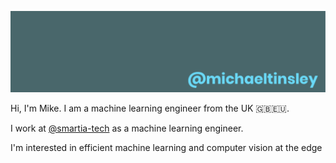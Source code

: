 ![Header](https://github.com/michaeltinsley/michaeltinsley/blob/master/headers/banner_5.png)


Hi, I'm Mike. I am a machine learning engineer from the UK 🇬🇧🇪🇺.

I work at [@smartia-tech](https://github.com/smartia-tech) as a machine learning engineer.

I'm interested in efficient machine learning and computer vision at the edge
